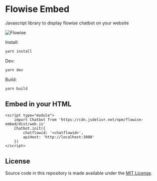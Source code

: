 <!-- markdownlint-disable MD030 -->

# Flowise Embed

Javascript library to display flowise chatbot on your website

![Flowise](https://github.com/FlowiseAI/Flowise/blob/main/images/flowise.gif?raw=true)

Install:

```bash
yarn install
```

Dev:

```bash
yarn dev
```

Build:

```bash
yarn build
```

## Embed in your HTML

```
<script type="module">
    import Chatbot from 'https://cdn.jsdelivr.net/npm/flowise-embed/dist/web.js'
    Chatbot.init({
        chatflowid: '<chatflowid>',
        apiHost: 'http://localhost:3000'
    })
</script>
```

## License

Source code in this repository is made available under the [MIT License](https://github.com/FlowiseAI/Flowise/blob/master/LICENSE.md).
